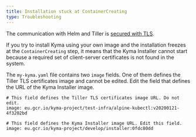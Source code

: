 ```yaml
---
title: Installation stuck at ContainerCreating
type: Troubleshooting
---
```


The communication with Helm and Tiller is [secured with TLS](/components/security/#details-tls-in-tiller).

If you try to install Kyma using your own image and the installation freezes at the `ContainerCreating` step, it means that the Kyma Installer cannot start because a required set of client-server certificates is not found in the system.

The `my-kyma.yaml` file contains two `image` fields. One of them defines the Tiller TLS certificates image and cannot be edited. Edit the field that defines the URL of the Kyma Installer image.

```
# This field defines the Tiller TLS certificates image URL. Do not edit.
image: eu.gcr.io/kyma-project/test-infra/alpine-kubectl:v20200121-4f3202bd

# This field defines the Kyma Installer image URL. Edit this field.
image: eu.gcr.io/kyma-project/develop/installer:0fdc80dd
```
